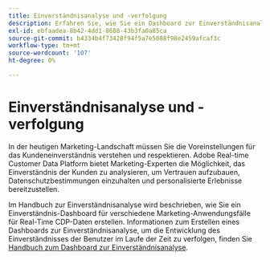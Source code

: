 ```yaml
---
title: Einverständnisanalyse und -verfolgung
description: Erfahren Sie, wie Sie ein Dashboard zur Einverständnisanalyse erstellen, um zu verfolgen, wie sich das Einverständnis der Benutzer im Laufe der Zeit entwickelt hat.
exl-id: ebfaadea-8b42-4dd1-8688-43b3fa0a85ca
source-git-commit: b4334b4f73428f94f5a7e5088f98e2459afcaf3c
workflow-type: tm+mt
source-wordcount: '107'
ht-degree: 0%

---
```


# Einverständnisanalyse und -verfolgung

In der heutigen Marketing-Landschaft müssen Sie die Voreinstellungen für das Kundeneinverständnis verstehen und respektieren. Adobe Real-time Customer Data Platform bietet Marketing-Experten die Möglichkeit, das Einverständnis der Kunden zu analysieren, um Vertrauen aufzubauen, Datenschutzbestimmungen einzuhalten und personalisierte Erlebnisse bereitzustellen.

Im Handbuch zur Einverständnisanalyse wird beschrieben, wie Sie ein Einverständnis-Dashboard für verschiedene Marketing-Anwendungsfälle für Real-Time CDP-Daten erstellen. Informationen zum Erstellen eines Dashboards zur Einverständnisanalyse, um die Entwicklung des Einverständnisses der Benutzer im Laufe der Zeit zu verfolgen, finden Sie [&#x200B; Handbuch zum Dashboard zur Einverständnisanalyse](../../dashboards/insights-use-cases/consent-analysis.md).
